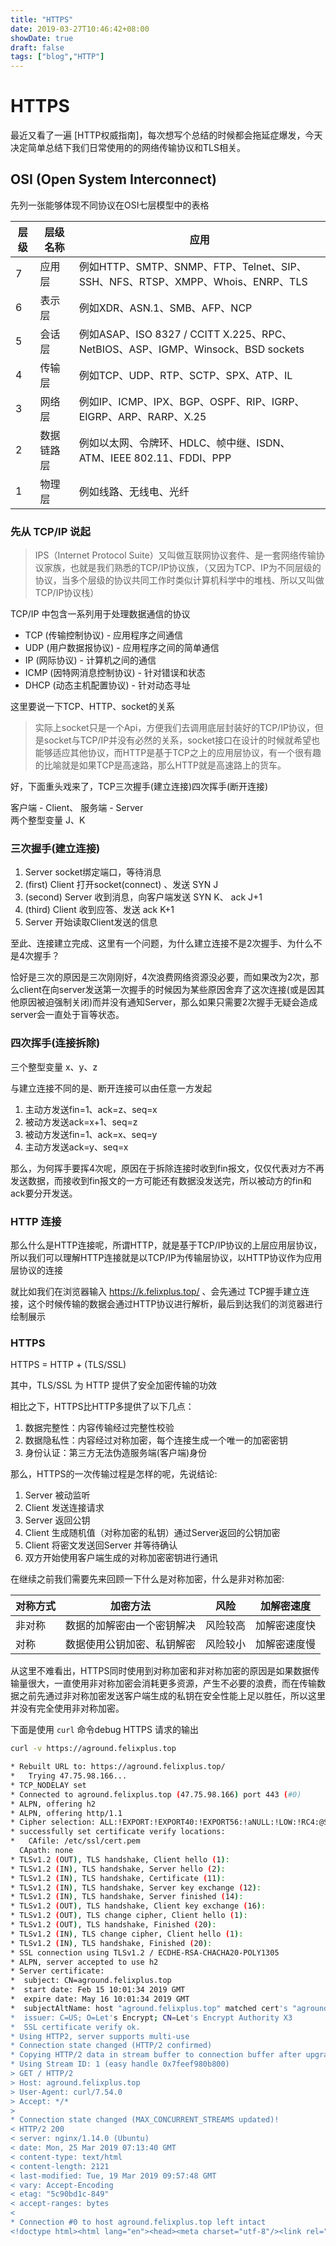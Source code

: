 ```yaml
---
title: "HTTPS"
date: 2019-03-27T10:46:42+08:00
showDate: true
draft: false
tags: ["blog","HTTP"]
---
```


# HTTPS

最近又看了一遍 [HTTP权威指南]，每次想写个总结的时候都会拖延症爆发，今天决定简单总结下我们日常使用的的网络传输协议和TLS相关。

## OSI (Open System Interconnect)

先列一张能够体现不同协议在OSI七层模型中的表格

| 层级 | 层级名称   | 应用                                                         |
| ---- | ---------- | ------------------------------------------------------------ |
| 7    | 应用层     | 例如HTTP、SMTP、SNMP、FTP、Telnet、SIP、SSH、NFS、RTSP、XMPP、Whois、ENRP、TLS |
| 6    | 表示层     | 例如XDR、ASN.1、SMB、AFP、NCP                                |
| 5    | 会话层     | 例如ASAP、ISO 8327 / CCITT X.225、RPC、NetBIOS、ASP、IGMP、Winsock、BSD sockets |
| 4    | 传输层     | 例如TCP、UDP、RTP、SCTP、SPX、ATP、IL                        |
| 3    | 网络层     | 例如IP、ICMP、IPX、BGP、OSPF、RIP、IGRP、EIGRP、ARP、RARP、X.25 |
| 2    | 数据链路层 | 例如以太网、令牌环、HDLC、帧中继、ISDN、ATM、IEEE 802.11、FDDI、PPP |
| 1    | 物理层     | 例如线路、无线电、光纤                                       |


### 先从 TCP/IP 说起

> IPS（Internet Protocol Suite）又叫做互联网协议套件、是一套网络传输协议家族，也就是我们熟悉的TCP/IP协议族，（又因为TCP、IP为不同层级的协议，当多个层级的协议共同工作时类似计算机科学中的堆栈、所以又叫做TCP/IP协议栈）

TCP/IP 中包含一系列用于处理数据通信的协议

- TCP (传输控制协议) - 应用程序之间通信
- UDP (用户数据报协议) - 应用程序之间的简单通信
- IP (网际协议) - 计算机之间的通信
- ICMP (因特网消息控制协议) - 针对错误和状态
- DHCP (动态主机配置协议) - 针对动态寻址

这里要说一下TCP、HTTP、socket的关系

> 实际上socket只是一个Api，方便我们去调用底层封装好的TCP/IP协议，但是socket与TCP/IP并没有必然的关系，socket接口在设计的时候就希望也能够适应其他协议，而HTTP是基于TCP之上的应用层协议，有一个很有趣的比喻就是如果TCP是高速路，那么HTTP就是高速路上的货车。

好，下面重头戏来了，TCP三次握手(建立连接)四次挥手(断开连接)

客户端 - Client、 服务端 - Server  
两个整型变量 J、K

### 三次握手(建立连接)

1. Server socket绑定端口，等待消息
2. (first) Client 打开socket(connect) 、发送 SYN J
3. (second) Server 收到消息，向客户端发送 SYN K、 ack J+1
4. (third) Client 收到应答、发送 ack K+1
5. Server 开始读取Client发送的信息

至此、连接建立完成、这里有一个问题，为什么建立连接不是2次握手、为什么不是4次握手？

恰好是三次的原因是三次刚刚好，4次浪费网络资源没必要，而如果改为2次，那么client在向server发送第一次握手的时候因为某些原因舍弃了这次连接(或是因其他原因被迫强制关闭)而并没有通知Server，那么如果只需要2次握手无疑会造成server会一直处于盲等状态。

### 四次挥手(连接拆除)

三个整型变量 x、y、z

与建立连接不同的是、断开连接可以由任意一方发起

1. 主动方发送fin=1、ack=z、seq=x
2. 被动方发送ack=x+1、seq=z
3. 被动方发送fin=1、ack=x、seq=y
4. 主动方发送ack=y、seq=x

那么，为何挥手要挥4次呢，原因在于拆除连接时收到fin报文，仅仅代表对方不再发送数据，而接收到fin报文的一方可能还有数据没发送完，所以被动方的fin和ack要分开发送。

### HTTP 连接

那么什么是HTTP连接呢，所谓HTTP，就是基于TCP/IP协议的上层应用层协议，
所以我们可以理解HTTP连接就是以TCP/IP为传输层协议，以HTTP协议作为应用层协议的连接

就比如我们在浏览器输入 https://k.felixplus.top/ 、会先通过 TCP握手建立连接，这个时候传输的数据会通过HTTP协议进行解析，最后到达我们的浏览器进行绘制展示

### HTTPS

HTTPS = HTTP + (TLS/SSL)

其中，TLS/SSL 为 HTTP 提供了安全加密传输的功效

相比之下，HTTPS比HTTP多提供了以下几点：

1. 数据完整性：内容传输经过完整性校验
2. 数据隐私性：内容经过对称加密，每个连接生成一个唯一的加密密钥
3. 身份认证：第三方无法伪造服务端(客户端)身份

那么，HTTPS的一次传输过程是怎样的呢，先说结论:

1. Server 被动监听
2. Client 发送连接请求
3. Server 返回公钥
4. Client 生成随机值（对称加密的私钥）通过Server返回的公钥加密
5. Client 将密文发送回Server 并等待确认
6. 双方开始使用客户端生成的对称加密密钥进行通讯

在继续之前我们需要先来回顾一下什么是对称加密，什么是非对称加密:

| 对称方式 | 加密方法                   | 风险     | 加解密速度   |
| -------- | -------------------------- | -------- | ------------ |
| 非对称   | 数据的加解密由一个密钥解决 | 风险较高 | 加解密速度快 |
| 对称     | 数据使用公钥加密、私钥解密 | 风险较小 | 加解密速度慢 |

从这里不难看出，HTTPS同时使用到对称加密和非对称加密的原因是如果数据传输量很大，一直使用非对称加密会消耗更多资源，产生不必要的浪费，而在传输数据之前先通过非对称加密发送客户端生成的私钥在安全性能上足以胜任，所以这里并没有完全使用非对称加密。

下面是使用 `curl` 命令debug HTTPS 请求的输出

```bash
curl -v https://aground.felixplus.top
```

```bash
* Rebuilt URL to: https://aground.felixplus.top/
*   Trying 47.75.98.166...
* TCP_NODELAY set
* Connected to aground.felixplus.top (47.75.98.166) port 443 (#0)
* ALPN, offering h2
* ALPN, offering http/1.1
* Cipher selection: ALL:!EXPORT:!EXPORT40:!EXPORT56:!aNULL:!LOW:!RC4:@STRENGTH
* successfully set certificate verify locations:
*   CAfile: /etc/ssl/cert.pem
  CApath: none
* TLSv1.2 (OUT), TLS handshake, Client hello (1):
* TLSv1.2 (IN), TLS handshake, Server hello (2):
* TLSv1.2 (IN), TLS handshake, Certificate (11):
* TLSv1.2 (IN), TLS handshake, Server key exchange (12):
* TLSv1.2 (IN), TLS handshake, Server finished (14):
* TLSv1.2 (OUT), TLS handshake, Client key exchange (16):
* TLSv1.2 (OUT), TLS change cipher, Client hello (1):
* TLSv1.2 (OUT), TLS handshake, Finished (20):
* TLSv1.2 (IN), TLS change cipher, Client hello (1):
* TLSv1.2 (IN), TLS handshake, Finished (20):
* SSL connection using TLSv1.2 / ECDHE-RSA-CHACHA20-POLY1305
* ALPN, server accepted to use h2
* Server certificate:
*  subject: CN=aground.felixplus.top
*  start date: Feb 15 10:01:34 2019 GMT
*  expire date: May 16 10:01:34 2019 GMT
*  subjectAltName: host "aground.felixplus.top" matched cert's "aground.felixplus.top"
*  issuer: C=US; O=Let's Encrypt; CN=Let's Encrypt Authority X3
*  SSL certificate verify ok.
* Using HTTP2, server supports multi-use
* Connection state changed (HTTP/2 confirmed)
* Copying HTTP/2 data in stream buffer to connection buffer after upgrade: len=0
* Using Stream ID: 1 (easy handle 0x7feef980b800)
> GET / HTTP/2
> Host: aground.felixplus.top
> User-Agent: curl/7.54.0
> Accept: */*
>
* Connection state changed (MAX_CONCURRENT_STREAMS updated)!
< HTTP/2 200
< server: nginx/1.14.0 (Ubuntu)
< date: Mon, 25 Mar 2019 07:13:40 GMT
< content-type: text/html
< content-length: 2121
< last-modified: Tue, 19 Mar 2019 09:57:48 GMT
< vary: Accept-Encoding
< etag: "5c90bd1c-849"
< accept-ranges: bytes
<
* Connection #0 to host aground.felixplus.top left intact
<!doctype html><html lang="en"><head><meta charset="utf-8"/><link rel="shortcut icon" href="/panda.png"/><meta name="viewport" content="width=device-width,initial-scale=1,shrink-to-fit=no"/><meta name="theme-color" content="#000000"/><link rel="manifest" href="/manifest.json"/><title>AGround</title><link href="/static/css/2.4126af51.chunk.css" rel="stylesheet"><link href="/static/css/main.85ae910b.chunk.css" rel="stylesheet"></head><body><noscript>You need to enable JavaScript to run this app.</noscript><div id="root"></div><script>!function(l){function e(e){for(var r,t,n=e[0],o=e[1],u=e[2],f=0,i=[];f<n.length;f++)t=n[f],p[t]&&i.push(p[t][0]),p[t]=0;for(r in o)Object.prototype.hasOwnProperty.call(o,r)&&(l[r]=o[r]);for(s&&s(e);i.length;)i.shift()();return c.push.apply(c,u||[]),a()}function a(){for(var e,r=0;r<c.length;r++){for(var t=c[r],n=!0,o=1;o<t.length;o++){var u=t[o];0!==p[u]&&(n=!1)}n&&(c.splice(r--,1),e=f(f.s=t[0]))}return e}var t={},p={1:0},c=[];function f(e){if(t[e])return t[e].exports;var r=t[e]={i:e,l:!1,exports:{}};return l[e].call(r.exports,r,r.exports,f),r.l=!0,r.exports}f.m=l,f.c=t,f.d=function(e,r,t){f.o(e,r)||Object.defineProperty(e,r,{enumerable:!0,get:t})},f.r=function(e){"undefined"!=typeof Symbol&&Symbol.toStringTag&&Object.defineProperty(e,Symbol.toStringTag,{value:"Module"}),Object.defineProperty(e,"__esModule",{value:!0})},f.t=function(r,e){if(1&e&&(r=f(r)),8&e)return r;if(4&e&&"object"==typeof r&&r&&r.__esModule)return r;var t=Object.create(null);if(f.r(t),Object.defineProperty(t,"default",{enumerable:!0,value:r}),2&e&&"string"!=typeof r)for(var n in r)f.d(t,n,function(e){return r[e]}.bind(null,n));return t},f.n=function(e){var r=e&&e.__esModule?function(){return e.default}:function(){return e};return f.d(r,"a",r),r},f.o=function(e,r){return Object.prototype.hasOwnProperty.call(e,r)},f.p="/";var r=window.webpackJsonp=window.webpackJsonp||[],n=r.push.bind(r);r.push=e,r=r.slice();for(var o=0;o<r.length;o++)e(r[o]);var s=n;a()}([])</script><script src="/static/js/2.5167ae78.chunk.js"></script><script src="/static/js/main.05967284.chunk.js"></script></body></html>%
```